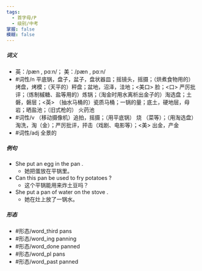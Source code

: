 ```yaml
---
tags:
  - 首字母/P
  - 级别/中考
掌握: false
模糊: false
---
```

##### 词义
- 英：/pæn , pɑːn/； 美：/pæn , pɑːn/
- #词性/n  平底锅，盘子，盆子，盘状器皿；摇镜头，摇摄；（烘煮食物用的）烤盘，烤模；（天平的）秤盘；盆地，沼泽，洼地；<美口> 脸；<口> 严厉批评；（炼制槭糖、盐等用的）炼锅；（淘金时用水离析出金子的）淘选盘；土磐，磐层；<英> （抽水马桶的）瓷质马桶；一锅的量；底土，硬地层，母岩；晒盐池；（旧式枪的） 火药池
- #词性/v  （移动摄像机）追拍，摇摄；（用平底锅） 烧 （菜等）；（用淘选盘）淘洗，淘（金）；严厉批评，抨击（戏剧、电影等）；<美> 出金，产金
- #词性/adj  全景的
##### 例句
- She put an egg in the pan .
	- 她把蛋放在平锅里。
- Can this pan be used to fry potatoes ?
	- 这个平锅能用来炸土豆吗？
- She put a pan of water on the stove .
	- 她在灶上放了一锅水。
##### 形态
- #形态/word_third pans
- #形态/word_ing panning
- #形态/word_done panned
- #形态/word_pl pans
- #形态/word_past panned
